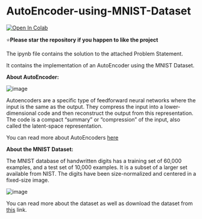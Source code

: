# AutoEncoder-using-MNIST-Dataset

[![Open In Colab](https://colab.research.google.com/assets/colab-badge.svg)](AutoEncoder.ipynb)

:star:**Please star the repository if you happen to like the project**


The ipynb file contains the solution to the attached Problem Statement.

It contains the implementation of an AutoEncoder using the MNIST Dataset.

**About AutoEncoder:** 

![image](https://user-images.githubusercontent.com/55259635/185758611-5b6fa34a-2826-4a45-b088-63b3fcfcc4ef.png)

Autoencoders are a specific type of feedforward neural networks where the input is the same as the output. They compress the input into a lower-dimensional code and then reconstruct the output from this representation. The code is a compact “summary” or “compression” of the input, also called the latent-space representation.

You can read more about AutoEncoders [here](https://towardsdatascience.com/applied-deep-learning-part-3-autoencoders-1c083af4d798)

**About the MNIST Dataset:**

The MNIST database of handwritten digits has a training set of 60,000 examples, and a test set of 10,000 examples. It is a subset of a larger set available from NIST. The digits have been size-normalized and centered in a fixed-size image.

![image](https://user-images.githubusercontent.com/55259635/185758685-4f73ea26-fc66-4e0c-8ace-c47fd1abf57d.png)

You can read more about the dataset as well as download the dataset from [this](http://yann.lecun.com/exdb/mnist) link.
